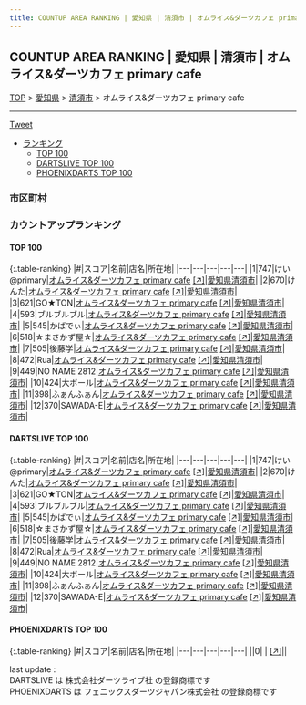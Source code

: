 ```yaml
---
title: COUNTUP AREA RANKING | 愛知県 | 清須市 | オムライス&ダーツカフェ primary cafe
---
```

## COUNTUP AREA RANKING | 愛知県 | 清須市 | オムライス&ダーツカフェ primary cafe

[TOP](/darts/rank/) > [愛知県](/darts/rank/愛知県/) > [清須市](/darts/rank/愛知県/清須市/) > オムライス&ダーツカフェ primary cafe

___

<a href="https://twitter.com/share?ref_src=twsrc%5Etfw" data-text="COUNTUP AREA RANKING | 愛知県清須市オムライス&ダーツカフェ primary cafe" class="twitter-share-button" data-hashtags="DARTSLIVE,PHOENIXDARTS,darts,ダーツ" data-show-count="false">Tweet</a>

* [ランキング](#カウントアップランキング)
    * [TOP 100](#top-100)
    * [DARTSLIVE TOP 100](#dartslive-top-100)
    * [PHOENIXDARTS TOP 100](#phoenixdarts-top-100)

### 市区町村

<ul>

</ul>

### カウントアップランキング

#### TOP 100



{:.table-ranking}
|#|スコア|名前|店名|所在地|
|---|---|---|---|---|
|1|747|<span class="rank-name-dl">けい@primary</span>|<a href="/darts/rank/shops/ca9abd6470d5e4550d9b047a20a7ba1e.html">オムライス&ダーツカフェ primary cafe</a> <a href="https://search.dartslive.com/jp/shop/ca9abd6470d5e4550d9b047a20a7ba1e">[↗]</a>|<a href="/darts/rank/愛知県/清須市">愛知県清須市</a>|
|2|670|<span class="rank-name-dl">けんた</span>|<a href="/darts/rank/shops/ca9abd6470d5e4550d9b047a20a7ba1e.html">オムライス&ダーツカフェ primary cafe</a> <a href="https://search.dartslive.com/jp/shop/ca9abd6470d5e4550d9b047a20a7ba1e">[↗]</a>|<a href="/darts/rank/愛知県/清須市">愛知県清須市</a>|
|3|621|<span class="rank-name-dl">GO★TON</span>|<a href="/darts/rank/shops/ca9abd6470d5e4550d9b047a20a7ba1e.html">オムライス&ダーツカフェ primary cafe</a> <a href="https://search.dartslive.com/jp/shop/ca9abd6470d5e4550d9b047a20a7ba1e">[↗]</a>|<a href="/darts/rank/愛知県/清須市">愛知県清須市</a>|
|4|593|<span class="rank-name-dl">ブルブルブル</span>|<a href="/darts/rank/shops/ca9abd6470d5e4550d9b047a20a7ba1e.html">オムライス&ダーツカフェ primary cafe</a> <a href="https://search.dartslive.com/jp/shop/ca9abd6470d5e4550d9b047a20a7ba1e">[↗]</a>|<a href="/darts/rank/愛知県/清須市">愛知県清須市</a>|
|5|545|<span class="rank-name-dl">かばでぃ</span>|<a href="/darts/rank/shops/ca9abd6470d5e4550d9b047a20a7ba1e.html">オムライス&ダーツカフェ primary cafe</a> <a href="https://search.dartslive.com/jp/shop/ca9abd6470d5e4550d9b047a20a7ba1e">[↗]</a>|<a href="/darts/rank/愛知県/清須市">愛知県清須市</a>|
|6|518|<span class="rank-name-dl">☆まさかず屋☆</span>|<a href="/darts/rank/shops/ca9abd6470d5e4550d9b047a20a7ba1e.html">オムライス&ダーツカフェ primary cafe</a> <a href="https://search.dartslive.com/jp/shop/ca9abd6470d5e4550d9b047a20a7ba1e">[↗]</a>|<a href="/darts/rank/愛知県/清須市">愛知県清須市</a>|
|7|505|<span class="rank-name-dl">後藤学</span>|<a href="/darts/rank/shops/ca9abd6470d5e4550d9b047a20a7ba1e.html">オムライス&ダーツカフェ primary cafe</a> <a href="https://search.dartslive.com/jp/shop/ca9abd6470d5e4550d9b047a20a7ba1e">[↗]</a>|<a href="/darts/rank/愛知県/清須市">愛知県清須市</a>|
|8|472|<span class="rank-name-dl">Rua</span>|<a href="/darts/rank/shops/ca9abd6470d5e4550d9b047a20a7ba1e.html">オムライス&ダーツカフェ primary cafe</a> <a href="https://search.dartslive.com/jp/shop/ca9abd6470d5e4550d9b047a20a7ba1e">[↗]</a>|<a href="/darts/rank/愛知県/清須市">愛知県清須市</a>|
|9|449|<span class="rank-name-dl">NO NAME 2812</span>|<a href="/darts/rank/shops/ca9abd6470d5e4550d9b047a20a7ba1e.html">オムライス&ダーツカフェ primary cafe</a> <a href="https://search.dartslive.com/jp/shop/ca9abd6470d5e4550d9b047a20a7ba1e">[↗]</a>|<a href="/darts/rank/愛知県/清須市">愛知県清須市</a>|
|10|424|<span class="rank-name-dl">大ボール</span>|<a href="/darts/rank/shops/ca9abd6470d5e4550d9b047a20a7ba1e.html">オムライス&ダーツカフェ primary cafe</a> <a href="https://search.dartslive.com/jp/shop/ca9abd6470d5e4550d9b047a20a7ba1e">[↗]</a>|<a href="/darts/rank/愛知県/清須市">愛知県清須市</a>|
|11|398|<span class="rank-name-dl">ふぁんふぁん</span>|<a href="/darts/rank/shops/ca9abd6470d5e4550d9b047a20a7ba1e.html">オムライス&ダーツカフェ primary cafe</a> <a href="https://search.dartslive.com/jp/shop/ca9abd6470d5e4550d9b047a20a7ba1e">[↗]</a>|<a href="/darts/rank/愛知県/清須市">愛知県清須市</a>|
|12|370|<span class="rank-name-dl">SAWADA-E</span>|<a href="/darts/rank/shops/ca9abd6470d5e4550d9b047a20a7ba1e.html">オムライス&ダーツカフェ primary cafe</a> <a href="https://search.dartslive.com/jp/shop/ca9abd6470d5e4550d9b047a20a7ba1e">[↗]</a>|<a href="/darts/rank/愛知県/清須市">愛知県清須市</a>|


#### DARTSLIVE TOP 100



{:.table-ranking}
|#|スコア|名前|店名|所在地|
|---|---|---|---|---|
|1|747|<span class="rank-name-dl">けい@primary</span>|<a href="/darts/rank/shops/ca9abd6470d5e4550d9b047a20a7ba1e.html">オムライス&ダーツカフェ primary cafe</a> <a href="https://search.dartslive.com/jp/shop/ca9abd6470d5e4550d9b047a20a7ba1e">[↗]</a>|<a href="/darts/rank/愛知県/清須市">愛知県清須市</a>|
|2|670|<span class="rank-name-dl">けんた</span>|<a href="/darts/rank/shops/ca9abd6470d5e4550d9b047a20a7ba1e.html">オムライス&ダーツカフェ primary cafe</a> <a href="https://search.dartslive.com/jp/shop/ca9abd6470d5e4550d9b047a20a7ba1e">[↗]</a>|<a href="/darts/rank/愛知県/清須市">愛知県清須市</a>|
|3|621|<span class="rank-name-dl">GO★TON</span>|<a href="/darts/rank/shops/ca9abd6470d5e4550d9b047a20a7ba1e.html">オムライス&ダーツカフェ primary cafe</a> <a href="https://search.dartslive.com/jp/shop/ca9abd6470d5e4550d9b047a20a7ba1e">[↗]</a>|<a href="/darts/rank/愛知県/清須市">愛知県清須市</a>|
|4|593|<span class="rank-name-dl">ブルブルブル</span>|<a href="/darts/rank/shops/ca9abd6470d5e4550d9b047a20a7ba1e.html">オムライス&ダーツカフェ primary cafe</a> <a href="https://search.dartslive.com/jp/shop/ca9abd6470d5e4550d9b047a20a7ba1e">[↗]</a>|<a href="/darts/rank/愛知県/清須市">愛知県清須市</a>|
|5|545|<span class="rank-name-dl">かばでぃ</span>|<a href="/darts/rank/shops/ca9abd6470d5e4550d9b047a20a7ba1e.html">オムライス&ダーツカフェ primary cafe</a> <a href="https://search.dartslive.com/jp/shop/ca9abd6470d5e4550d9b047a20a7ba1e">[↗]</a>|<a href="/darts/rank/愛知県/清須市">愛知県清須市</a>|
|6|518|<span class="rank-name-dl">☆まさかず屋☆</span>|<a href="/darts/rank/shops/ca9abd6470d5e4550d9b047a20a7ba1e.html">オムライス&ダーツカフェ primary cafe</a> <a href="https://search.dartslive.com/jp/shop/ca9abd6470d5e4550d9b047a20a7ba1e">[↗]</a>|<a href="/darts/rank/愛知県/清須市">愛知県清須市</a>|
|7|505|<span class="rank-name-dl">後藤学</span>|<a href="/darts/rank/shops/ca9abd6470d5e4550d9b047a20a7ba1e.html">オムライス&ダーツカフェ primary cafe</a> <a href="https://search.dartslive.com/jp/shop/ca9abd6470d5e4550d9b047a20a7ba1e">[↗]</a>|<a href="/darts/rank/愛知県/清須市">愛知県清須市</a>|
|8|472|<span class="rank-name-dl">Rua</span>|<a href="/darts/rank/shops/ca9abd6470d5e4550d9b047a20a7ba1e.html">オムライス&ダーツカフェ primary cafe</a> <a href="https://search.dartslive.com/jp/shop/ca9abd6470d5e4550d9b047a20a7ba1e">[↗]</a>|<a href="/darts/rank/愛知県/清須市">愛知県清須市</a>|
|9|449|<span class="rank-name-dl">NO NAME 2812</span>|<a href="/darts/rank/shops/ca9abd6470d5e4550d9b047a20a7ba1e.html">オムライス&ダーツカフェ primary cafe</a> <a href="https://search.dartslive.com/jp/shop/ca9abd6470d5e4550d9b047a20a7ba1e">[↗]</a>|<a href="/darts/rank/愛知県/清須市">愛知県清須市</a>|
|10|424|<span class="rank-name-dl">大ボール</span>|<a href="/darts/rank/shops/ca9abd6470d5e4550d9b047a20a7ba1e.html">オムライス&ダーツカフェ primary cafe</a> <a href="https://search.dartslive.com/jp/shop/ca9abd6470d5e4550d9b047a20a7ba1e">[↗]</a>|<a href="/darts/rank/愛知県/清須市">愛知県清須市</a>|
|11|398|<span class="rank-name-dl">ふぁんふぁん</span>|<a href="/darts/rank/shops/ca9abd6470d5e4550d9b047a20a7ba1e.html">オムライス&ダーツカフェ primary cafe</a> <a href="https://search.dartslive.com/jp/shop/ca9abd6470d5e4550d9b047a20a7ba1e">[↗]</a>|<a href="/darts/rank/愛知県/清須市">愛知県清須市</a>|
|12|370|<span class="rank-name-dl">SAWADA-E</span>|<a href="/darts/rank/shops/ca9abd6470d5e4550d9b047a20a7ba1e.html">オムライス&ダーツカフェ primary cafe</a> <a href="https://search.dartslive.com/jp/shop/ca9abd6470d5e4550d9b047a20a7ba1e">[↗]</a>|<a href="/darts/rank/愛知県/清須市">愛知県清須市</a>|


#### PHOENIXDARTS TOP 100



{:.table-ranking}
|#|スコア|名前|店名|所在地|
|---|---|---|---|---|
||0|<span class="rank-name-dl"> </span>|<a href="/darts/rank/shops/.html"></a> <a href="">[↗]</a>|<a href="/darts/rank//"></a>|


<div class="footer border-top border-gray-light mt-5 pt-3 text-right text-gray">
    last update : <span style="font-weight: italic" id="foot_last_modified"></span><br />
    DARTSLIVE は 株式会社ダーツライブ社 の登録商標です<br />
    PHOENIXDARTS は フェニックスダーツジャパン株式会社 の登録商標です<br />
</div>

<script src="https://cdnjs.cloudflare.com/ajax/libs/jquery.tablesorter/2.31.3/js/jquery.tablesorter.min.js" integrity="sha512-qzgd5cYSZcosqpzpn7zF2ZId8f/8CHmFKZ8j7mU4OUXTNRd5g+ZHBPsgKEwoqxCtdQvExE5LprwwPAgoicguNg==" crossorigin="anonymous" referrerpolicy="no-referrer"></script>
<link rel="stylesheet" href="https://cdnjs.cloudflare.com/ajax/libs/jquery.tablesorter/2.31.3/css/theme.default.min.css" integrity="sha512-wghhOJkjQX0Lh3NSWvNKeZ0ZpNn+SPVXX1Qyc9OCaogADktxrBiBdKGDoqVUOyhStvMBmJQ8ZdMHiR3wuEq8+w==" crossorigin="anonymous" referrerpolicy="no-referrer" />
<script>
$(function() {
    $(".table-ranking").tablesorter({sortList:[[0, 0]]});
    $("#foot_last_modified").text(formatDate(new Date(document.lastModified), 'yyyy-MM-dd HH:mm:ss'));
});
</script>

<script async src="https://platform.twitter.com/widgets.js" charset="utf-8"></script>